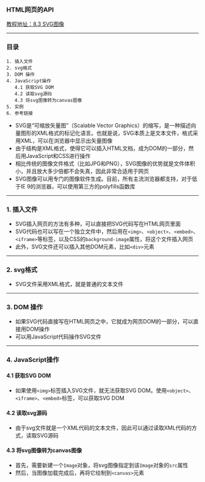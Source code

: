 ### HTML网页的API
[教程地址：8.3 SVG图像](http://javascript.ruanyifeng.com/htmlapi/svg.html)

---
### 目录
```
1. 插入文件
2. svg格式
3. DOM 操作
4. JavaScript操作
   4.1 获取SVG DOM
   4.2 读取svg源码
   4.3 将svg图像转为canvas图像
5. 实例
6. 参考链接
```

- SVG是“可缩放矢量图”（Scalable Vector Graphics）的缩写，是一种描述向量图形的XML格式的标记化语言。也就是说，SVG本质上是文本文件，格式采用XML，可以在浏览器中显示出矢量图像
- 由于结构是XML格式，使得它可以插入HTML文档，成为DOM的一部分，然后用JavaScript和CSS进行操作
- 相比传统的图像文件格式（比如JPG和PNG），SVG图像的优势就是文件体积小，并且放大多少倍都不会失真，因此非常合适用于网页
- SVG图像可以用专门的图像软件生成。目前，所有主流浏览器都支持，对于低于IE 9的浏览器，可以使用第三方的polyfills函数库

---
### 1. 插入文件
- SVG插入网页的方法有多种，可以直接把SVG代码写在HTML网页里面
- SVG代码也可以写在一个独立文件中，然后用在`<img>`、`<object>`、`<embed>`、`<iframe>`等标签，以及CSS的`background-image`属性，将这个文件插入网页
- 此外，SVG文件还可以插入其他DOM元素，比如`<div>`元素

---
### 2. svg格式
- SVG文件采用XML格式，就是普通的文本文件

---
### 3. DOM 操作
- 如果SVG代码直接写在HTML网页之中，它就成为网页DOM的一部分，可以直接用DOM操作
- 可以用JavaScript代码操作SVG文件

---
### 4. JavaScript操作

#### 4.1 获取SVG DOM
- 如果使用`<img>`标签插入SVG文件，就无法获取SVG DOM。使用`<object>`、`<iframe>`、`<embed>`标签，可以获取SVG DOM

#### 4.2 读取svg源码
- 由于svg文件就是一个XML代码的文本文件，因此可以通过读取XML代码的方式，读取SVG源码

#### 4.3 将svg图像转为canvas图像
- 首先，需要新建一个`Image`对象，将svg图像指定到该`Image`对象的`src`属性
- 然后，当图像加载完成后，再将它绘制到`<canvas>`元素
